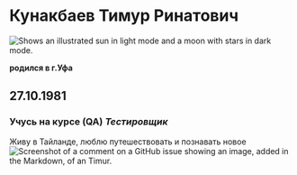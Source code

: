 # **Кунакбаев Тимур Ринатович**
<picture>
  <source media="(prefers-color-scheme: dark)" srcset="https://user-images.githubusercontent.com/25423296/163456776-7f95b81a-f1ed-45f7-b7ab-8fa810d529fa.png">
  <source media="(prefers-color-scheme: light)" srcset="https://user-images.githubusercontent.com/25423296/163456779-a8556205-d0a5-45e2-ac17-42d089e3c3f8.png">
  <img alt="Shows an illustrated sun in light mode and a moon with stars in dark mode." src="https://user-images.githubusercontent.com/25423296/163456779-a8556205-d0a5-45e2-ac17-42d089e3c3f8.png">
</picture>


__родился в г.Уфа__

## 27.10.1981

### Учусь на курсе __(QA)__ *Тестировщик*

Живу в Тайланде, люблю путешествовать и познавать новое
![Screenshot of a comment on a GitHub issue showing an image, added in the Markdown, of an Timur.](https://1drv.ms/u/s!Aj4PyOyKxev4q0EG_oU3BKUcqj4u?e=SZVMsi)
